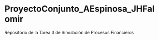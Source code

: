 # ProyectoConjunto_AEspinosa_JHFalomir
Repositorio de la Tarea 3 de Simulación de Procesos Financieros

